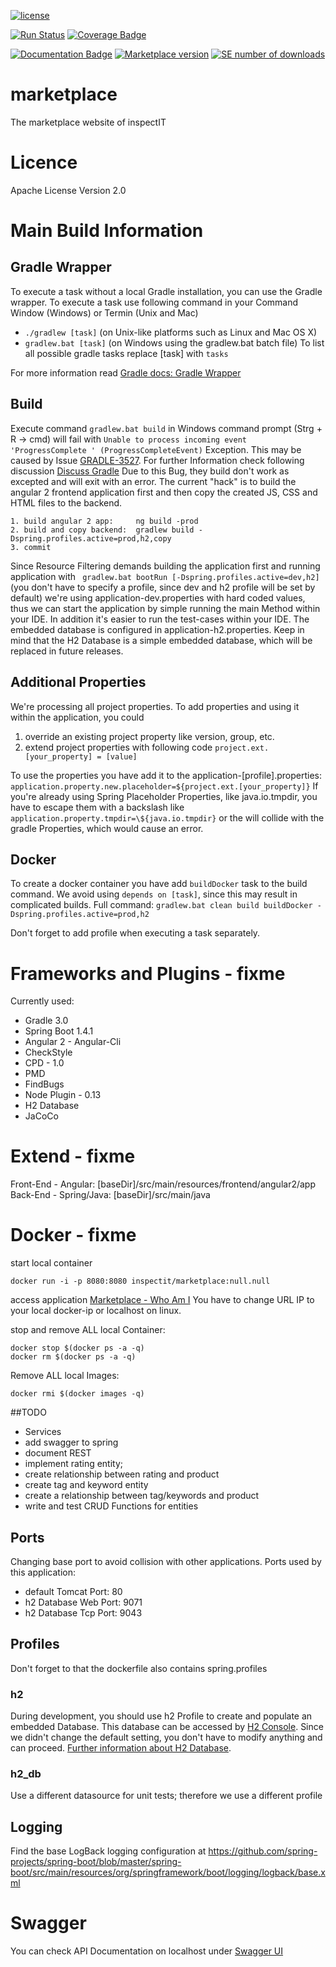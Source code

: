[![license](https://img.shields.io/badge/License-Apache%20v2-brightgreen.svg)](https://github.com/inspectIT/marketplace/blob/master/LICENSE)

[![Run Status](https://api.shippable.com/projects/57bfdf1d2345db10004fe95a/badge?branch=master)](https://app.shippable.com/projects/57bfdf1d2345db10004fe95a)  [![Coverage Badge](https://api.shippable.com/projects/57bfdf1d2345db10004fe95a/coverageBadge?branch=master)](https://app.shippable.com/projects/57bfdf1d2345db10004fe95a) 

[![Documentation Badge](http://inch-ci.org/github/inspectIT/marketplace.svg?branch=master)](http://inch-ci.org/github/inspectIT/marketplace/history?branch=master) [![Marketplace version](https://img.shields.io/github/release/inspectIT/marketplace.svg)](https://github.com/inspectIT/marketplace) [![SE number of downloads](https://img.shields.io/github/downloads/inspectIT/marketplace/total.svg)](https://github.com/inspectIT/marketplace)

# marketplace
The marketplace website of inspectIT

# Licence
Apache License Version 2.0

# Main Build Information
## Gradle Wrapper
To execute a task without a local Gradle installation, you can use the Gradle wrapper. To execute a task use following command in your Command Window (Windows) or Termin (Unix and Mac)
- ``` ./gradlew [task] ``` (on Unix-like platforms such as Linux and Mac OS X)
- ``` gradlew.bat [task] ``` (on Windows using the gradlew.bat batch file)
To list all possible gradle tasks replace \[task\] with ``` tasks ``` 

For more information read [Gradle docs: Gradle Wrapper](https://docs.gradle.org/3.0/userguide/gradle_wrapper.html)

## Build
Execute command ``` gradlew.bat build ``` in Windows command prompt (Strg + R -> cmd) will fail with ``` Unable to process incoming event 'ProgressComplete ' (ProgressCompleteEvent) ``` Exception. This may be caused by Issue [GRADLE-3527](https://issues.gradle.org/browse/GRADLE-3527). For further Information check following discussion [Discuss Gradle](https://discuss.gradle.org/t/build-fails-with-unable-to-process-incoming-event-progresscomplete-progresscompleteevent/18434/17) 
Due to this Bug, they build don't work as excepted and will exit with an error. The current "hack" is to build the angular 2 frontend application first and then copy the created JS, CSS and HTML files to the backend.
 ````
 1. build angular 2 app:     ng build -prod 
 2. build and copy backend:  gradlew build -Dspring.profiles.active=prod,h2,copy
 3. commit
 ````

Since Resource Filtering demands building the application first and running application with ``` gradlew.bat bootRun [-Dspring.profiles.active=dev,h2]``` (you don't have to specify a profile, since dev and h2 profile will be set by default) we're using application-dev.properties with hard coded values, thus we can start the application by simple running the main Method within your IDE. In addition it's easier to run the test-cases within your IDE. The embedded database is configured in application-h2.properties. Keep in mind that the H2 Database is a simple embedded database, which will be replaced in future releases.

## Additional Properties
We're processing all project properties. To add properties and using it within the application, you could
1. override an existing project property like version, group, etc. 
2. extend project properties with following code ``` project.ext.[your_property] = [value] ```

To use the properties you have add it to the application-[profile].properties: ``` application.property.new.placeholder=${project.ext.[your_property]} ```
If you're already using Spring Placeholder Properties, like java.io.tmpdir, you have to escape them with a backslash like ``` application.property.tmpdir=\${java.io.tmpdir} ``` or the will collide with the gradle Properties, which would cause an error.

## Docker
To create a docker container you have add ``` buildDocker ``` task to the build command. We avoid using ``` depends on [task] ```, since this may result in complicated builds.
Full command: ``` gradlew.bat clean build buildDocker -Dspring.profiles.active=prod,h2 ```

Don't forget to add profile when executing a task separately.

# Frameworks and Plugins - fixme
Currently used:
- Gradle 3.0
- Spring Boot 1.4.1
- Angular 2 - Angular-Cli
- CheckStyle
- CPD - 1.0
- PMD
- FindBugs
- Node Plugin - 0.13
- H2 Database
- JaCoCo

# Extend - fixme
Front-End - Angular: [baseDir]/src/main/resources/frontend/angular2/app
Back-End - Spring/Java: [baseDir]/src/main/java


# Docker - fixme
start local container 
````
docker run -i -p 8080:8080 inspectit/marketplace:null.null
````
access application [Marketplace - Who Am I](http://192.168.99.100:8080/marketplace/whoami) You have to change URL IP to your local docker-ip or localhost on linux.

stop and remove ALL local Container:
````
docker stop $(docker ps -a -q)
docker rm $(docker ps -a -q)
````

Remove ALL local Images:
````
docker rmi $(docker images -q)
````

##TODO
* Services
* add swagger to spring
* document REST
* implement rating entity;
* create relationship between rating and product
* create tag and keyword entity
* create a relationship between tag/keywords and product
* write and test CRUD Functions for entities


## Ports
Changing base port to avoid collision with other applications.
Ports used by this application:
* default Tomcat Port: 80
* h2 Database Web Port: 9071
* h2 Database Tcp Port: 9043

## Profiles
Don't forget to that the dockerfile also contains spring.profiles

### h2
During development, you should use h2 Profile to create and populate an embedded Database. This database can be accessed by <a href="localhost:8080/console">H2 Console</a>. Since we didn't change the default setting, you don't have to modify anything and can proceed. <a href="http://www.h2database.com">Further information about H2 Database</a>.

### h2_db
Use a different datasource for unit tests; therefore we use a different profile

## Logging
Find the base LogBack logging configuration at https://github.com/spring-projects/spring-boot/blob/master/spring-boot/src/main/resources/org/springframework/boot/logging/logback/base.xml

# Swagger
You can check API Documentation on localhost under [Swagger UI](http://localhost:8080/swagger-ui.html)